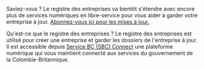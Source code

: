 Saviez-vous ? Le registre des entreprises va bientôt s'étendre avec encore plus de services numériques en libre-service pour vous aider à garder votre entreprise à jour. [Abonnez-vous ici pour les mises à jour.](https://www2.gov.bc.ca/gov/content/employment-business/business/managing-a-business/permits-licences/news-updates/modernization)

Qu'est-ce que le registre des entreprises ? Le registre des entreprises est utilisé pour créer une entreprise et garder les dossiers de l'entreprise à jour. Il est accessible depuis [Service BC (SBC) Connect](https://www.bcregistry.gov.bc.ca) une plateforme numérique qui vous maintient connecté aux services du gouvernement de la Colombie-Britannique.